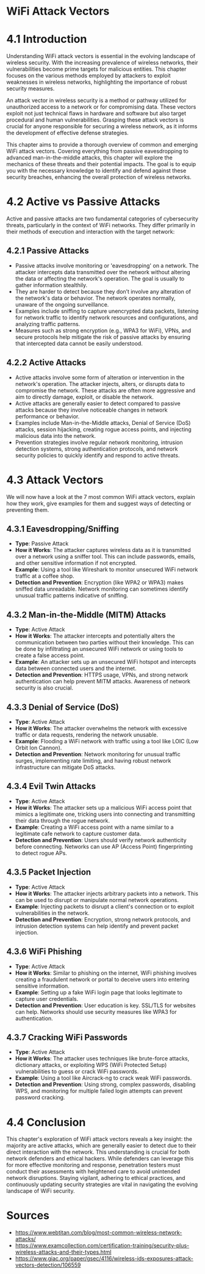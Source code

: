 # WiFi Attack Vectors

# 4.1 Introduction

Understanding WiFi attack vectors is essential in the evolving landscape of wireless security. With the increasing prevalence of wireless networks, their vulnerabilities become prime targets for malicious entities. This chapter focuses on the various methods employed by attackers to exploit weaknesses in wireless networks, highlighting the importance of robust security measures.

An attack vector in wireless security is a method or pathway utilized for unauthorized access to a network or for compromising data. These vectors exploit not just technical flaws in hardware and software but also target procedural and human vulnerabilities. Grasping these attack vectors is crucial for anyone responsible for securing a wireless network, as it informs the development of effective defense strategies.

This chapter aims to provide a thorough overview of common and emerging WiFi attack vectors. Covering everything from passive eavesdropping to advanced man-in-the-middle attacks, this chapter will explore the mechanics of these threats and their potential impacts. The goal is to equip you with the necessary knowledge to identify and defend against these security breaches, enhancing the overall protection of wireless networks.

# 4.2 Active vs Passive Attacks

Active and passive attacks are two fundamental categories of cybersecurity threats, particularly in the context of WiFi networks. They differ primarily in their methods of execution and interaction with the target network:

## 4.2.1 Passive Attacks

- Passive attacks involve monitoring or 'eavesdropping' on a network. The attacker intercepts data transmitted over the network without altering the data or affecting the network's operation. The goal is usually to gather information stealthily.
- They are harder to detect because they don’t involve any alteration of the network's data or behavior. The network operates normally, unaware of the ongoing surveillance.
- Examples include sniffing to capture unencrypted data packets, listening for network traffic to identify network resources and configurations, and analyzing traffic patterns.
- Measures such as strong encryption (e.g., WPA3 for WiFi), VPNs, and secure protocols help mitigate the risk of passive attacks by ensuring that intercepted data cannot be easily understood.

## 4.2.2 Active Attacks

- Active attacks involve some form of alteration or intervention in the network's operation. The attacker injects, alters, or disrupts data to compromise the network. These attacks are often more aggressive and aim to directly damage, exploit, or disable the network.
- Active attacks are generally easier to detect compared to passive attacks because they involve noticeable changes in network performance or behavior.
- Examples include Man-in-the-Middle attacks, Denial of Service (DoS) attacks, session hijacking, creating rogue access points, and injecting malicious data into the network.
- Prevention strategies involve regular network monitoring, intrusion detection systems, strong authentication protocols, and network security policies to quickly identify and respond to active threats.

# 4.3 Attack Vectors

We will now have a look at the 7 most common WiFi attack vectors, explain how they work, give examples for them and suggest ways of detecting or preventing them.

## 4.3.1 **Eavesdropping/Sniffing**

- **Type**: Passive Attack
- **How it Works**: The attacker captures wireless data as it is transmitted over a network using a sniffer tool. This can include passwords, emails, and other sensitive information if not encrypted.
- **Example**: Using a tool like Wireshark to monitor unsecured WiFi network traffic at a coffee shop.
- **Detection and Prevention**: Encryption (like WPA2 or WPA3) makes sniffed data unreadable. Network monitoring can sometimes identify unusual traffic patterns indicative of sniffing.

## 4.3.2 **Man-in-the-Middle (MITM) Attacks**

- **Type**: Active Attack
- **How it Works**: The attacker intercepts and potentially alters the communication between two parties without their knowledge. This can be done by infiltrating an unsecured WiFi network or using tools to create a false access point.
- **Example**: An attacker sets up an unsecured WiFi hotspot and intercepts data between connected users and the internet.
- **Detection and Prevention**: HTTPS usage, VPNs, and strong network authentication can help prevent MITM attacks. Awareness of network security is also crucial.

## 4.3.3 **Denial of Service (DoS)**

- **Type**: Active Attack
- **How it Works**: The attacker overwhelms the network with excessive traffic or data requests, rendering the network unusable.
- **Example**: Flooding a WiFi network with traffic using a tool like LOIC (Low Orbit Ion Cannon).
- **Detection and Prevention**: Network monitoring for unusual traffic surges, implementing rate limiting, and having robust network infrastructure can mitigate DoS attacks.

## 4.3.4 **Evil Twin Attacks**

- **Type**: Active Attack
- **How it Works**: The attacker sets up a malicious WiFi access point that mimics a legitimate one, tricking users into connecting and transmitting their data through the rogue network.
- **Example**: Creating a WiFi access point with a name similar to a legitimate cafe network to capture customer data.
- **Detection and Prevention**: Users should verify network authenticity before connecting. Networks can use AP (Access Point) fingerprinting to detect rogue APs.

## 4.3.5 **Packet Injection**

- **Type**: Active Attack
- **How it Works**: The attacker injects arbitrary packets into a network. This can be used to disrupt or manipulate normal network operations.
- **Example**: Injecting packets to disrupt a client's connection or to exploit vulnerabilities in the network.
- **Detection and Prevention**: Encryption, strong network protocols, and intrusion detection systems can help identify and prevent packet injection.

## 4.3.6 **WiFi Phishing**

- **Type**: Active Attack
- **How it Works**: Similar to phishing on the internet, WiFi phishing involves creating a fraudulent network or portal to deceive users into entering sensitive information.
- **Example**: Setting up a fake WiFi login page that looks legitimate to capture user credentials.
- **Detection and Prevention**: User education is key. SSL/TLS for websites can help. Networks should use security measures like WPA3 for authentication.

## 4.3.7 **Cracking WiFi Passwords**

- **Type**: Active Attack
- **How it Works**: The attacker uses techniques like brute-force attacks, dictionary attacks, or exploiting WPS (WiFi Protected Setup) vulnerabilities to guess or crack WiFi passwords.
- **Example**: Using a tool like Aircrack-ng to crack weak WiFi passwords.
- **Detection and Prevention**: Using strong, complex passwords, disabling WPS, and monitoring for multiple failed login attempts can prevent password cracking.

# 4.4 Conclusion

This chapter's exploration of WiFi attack vectors reveals a key insight: the majority are active attacks, which are generally easier to detect due to their direct interaction with the network. This understanding is crucial for both network defenders and ethical hackers. While defenders can leverage this for more effective monitoring and response, penetration testers must conduct their assessments with heightened care to avoid unintended network disruptions. Staying vigilant, adhering to ethical practices, and continuously updating security strategies are vital in navigating the evolving landscape of WiFi security.

# Sources

- https://www.webtitan.com/blog/most-common-wireless-network-attacks/
- https://www.examcollection.com/certification-training/security-plus-wireless-attacks-and-their-types.html
- https://www.giac.org/paper/gsec/4116/wireless-ids-exposures-attack-vectors-detection/106559
